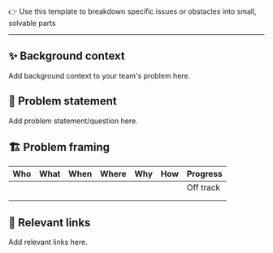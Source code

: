 👉 Use this template to breakdown specific issues or obstacles into small, solvable parts

---

## ✨ Background context

Add background context to your team's problem here.

  

## 🦡 Problem statement

Add problem statement/question here.

  

## 🏗️ Problem framing

|Who|What|When|Where|Why|How|Progress|
|---|---|---|---|---|---|---|
|||||||Off track|
||||||||
||||||||

  

## 🔗 Relevant links

Add relevant links here.